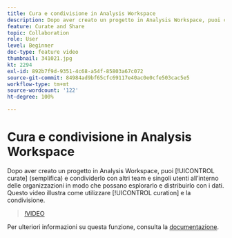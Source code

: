 ```yaml
---
title: Cura e condivisione in Analysis Workspace
description: Dopo aver creato un progetto in Analysis Workspace, puoi curarlo (semplificarlo) e condividerlo con altri team e singoli utenti all’interno delle organizzazioni in modo che possano esplorarlo e distribuirlo con i dati. Questo video mostra come lavorare con la cura e la condivisione.
feature: Curate and Share
topic: Collaboration
role: User
level: Beginner
doc-type: feature video
thumbnail: 341021.jpg
kt: 2294
exl-id: 892b7f9d-9351-4c68-a54f-85803a67c072
source-git-commit: 84984ad9bf65cfc69117e40ac0e0cfe503cac5e5
workflow-type: tm+mt
source-wordcount: '122'
ht-degree: 100%

---
```


# Cura e condivisione in Analysis Workspace

Dopo aver creato un progetto in Analysis Workspace, puoi [!UICONTROL curate] (semplifica) e condividerlo con altri team e singoli utenti all’interno delle organizzazioni in modo che possano esplorarlo e distribuirlo con i dati. Questo video illustra come utilizzare [!UICONTROL curation] e la condivisione.

>[!VIDEO](https://video.tv.adobe.com/v/341021/?quality=12&learn=on)

Per ulteriori informazioni su questa funzione, consulta la [documentazione](https://experienceleague.adobe.com/docs/analytics/analyze/analysis-workspace/curate-share/curate.html?lang=it).
